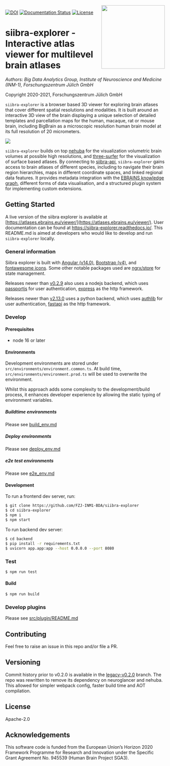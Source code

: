 <img align="right" src="https://raw.githubusercontent.com/FZJ-INM1-BDA/siibra-explorer/master/docs/images/siibra-explorer-square.jpeg" width="200">

[![DOI](https://zenodo.org/badge/109723444.svg)](https://zenodo.org/badge/latestdoi/109723444)
[![Documentation Status](https://readthedocs.org/projects/siibra-explorer/badge/?version=latest)](https://siibra-explorer.readthedocs.io/)
[![License](https://img.shields.io/badge/License-Apache%202.0-blue.svg)](https://opensource.org/licenses/Apache-2.0)

# siibra-explorer - Interactive atlas viewer for multilevel brain atlases

*Authors: Big Data Analytics Group, Institute of Neuroscience and Medicine (INM-1), Forschungszentrum Jülich GmbH*

Copyright 2020-2021, Forschungszentrum Jülich GmbH

`siibra-explorer` is a browser based 3D viewer for exploring brain atlases that cover different spatial resolutions and modalities. It is built around an interactive 3D view of the brain displaying a unique selection of detailed templates and parcellation maps for the human, macaque, rat or mouse brain, including BigBrain as a microscopic resolution human brain model at its full resolution of 20 micrometers. 

![](https://data-proxy.ebrains.eu/api/v1/buckets/reference-atlas-data/static/siibra-explorer-teaser.png)

`siibra-explorer` builds on top [nehuba](https://github.com/HumanBrainProject/nehuba) for the visualization volumetric brain volumes at possible high resolutions, and [three-surfer](https://github.com/xgui3783/three-surfer) for the visualization of surface based atlases. By connecting to [siibra-api](https://github.com/fzj-inm1-bda/siibra-api), `siibra-explorer` gains access to brain atlases of different species, including to navigate their brain region hierarchies, maps in different coordinate spaces, and linked regional data features. It provides metadata integration with the [EBRAINS knowledge graph](https://kg.ebrains.eu), different forms of data visualisation, and a structured plugin system for implementing custom extensions.

## Getting Started

A live version of the siibra explorer is available at [https://atlases.ebrains.eu/viewer/](https://atlases.ebrains.eu/viewer/). User documentation can be found at <https://siibra-explorer.readthedocs.io/>. This README.md is aimed at developers who would like to develop and run `siibra-explorer` locally.

### General information

Siibra explorer is built with [Angular (v14.0)](https://angular.io/), [Bootstrap (v4)](http://getbootstrap.com/), and [fontawesome icons](https://fontawesome.com/). Some other notable packages used are [ngrx/store](https://github.com/ngrx/platform) for state management. 

Releases newer than [v0.2.9](https://github.com/fzj-inm1-bda/siibra-explorer/releases/tag/v0.2.9) also uses a nodejs backend, which uses [passportjs](http://www.passportjs.org/) for user authentication, [express](https://expressjs.com/) as the http framework.

Releases newer than [v2.13.0](https://github.com/fzj-inm1-bda/siibra-explorer/releases/tagv2.13.0) uses a python backend, which uses [authlib](https://pypi.org/project/Authlib/) for user authentication, [fastapi](https://pypi.org/project/fastapi/) as the http framework.


### Develop

#### Prerequisites

- node 16 or later

#### Environments

Development environments are stored under `src/environments/environment.common.ts`. At build time, `src/environments/environment.prod.ts` will be used to overwrite the environment.

Whilst this approach adds some complexity to the development/build process, it enhances developer experience by allowing the static typing of environment variables.

##### Buildtime environments

Please see [build_env.md](build_env.md)

##### Deploy environments

Please see [deploy_env.md](deploy_env.md)

##### e2e test environments

Please see [e2e_env.md](e2e_env.md)

#### Development

To run a frontend dev server, run:

```bash
$ git clone https://github.com/FZJ-INM1-BDA/siibra-explorer
$ cd siibra-explorer
$ npm i
$ npm start
```

To run backend dev server:

```bash
$ cd backend
$ pip install -r requirements.txt
$ uvicorn app.app:app --host 0.0.0.0 --port 8080
```

### Test

```bash
$ npm run test
```

#### Build

```bash
$ npm run build
```

### Develop plugins

Please see [src/plugin/README.md](src/plugin/README.md)

## Contributing

Feel free to raise an issue in this repo and/or file a PR. 

## Versioning

Commit history prior to v0.2.0 is available in the [legacy-v0.2.0](https://github.com/FZJ-INM1-BDA/siibra-explorer/tree/legacy-v0.2.0) branch. The repo was rewritten to remove its dependency on neuroglancer and nehuba. This allowed for simpler webpack config, faster build time and AOT compilation. 

## License

Apache-2.0

## Acknowledgements

This software code is funded from the European Union’s Horizon 2020 Framework
Programme for Research and Innovation under the Specific Grant Agreement No.
945539 (Human Brain Project SGA3).
